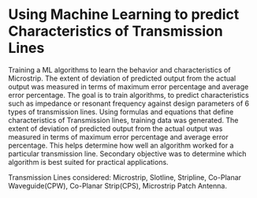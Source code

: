 # Using Machine Learning to predict Characteristics of Transmission Lines
Training a ML algorithms to learn the behavior and characteristics of Microstrip. 
The extent of deviation of predicted output from the actual output was measured in terms of maximum error percentage and average error percentage.
The goal is to train algorithms, to predict characteristics such as impedance or resonant frequency against design parameters of 6 types of transmission lines.
Using formulas and equations that define characteristics of Transmission lines, training data was generated. The extent of deviation of predicted output from the actual output was measured in terms of maximum error percentage and average error percentage. This helps determine how well an algorithm worked for a particular transmission line. Secondary objective was to determine which algorithm is best suited for practical applications.

Transmission Lines considered:
Microstrip,
Slotline,
Stripline,
Co-Planar Waveguide(CPW),
Co-Planar Strip(CPS),
Microstrip Patch Antenna.
